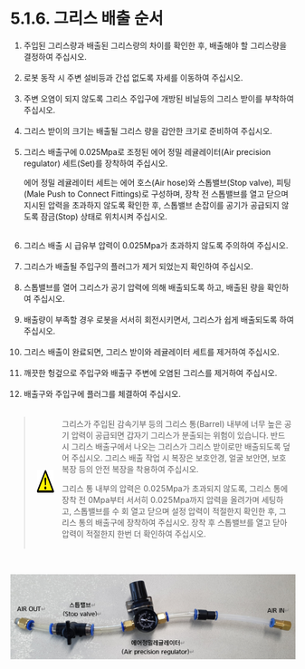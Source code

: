 ﻿# 5.1.6. 그리스 배출 순서

<ol style="list-style-type:decimal" start="1">
		<li>
            주입된 그리스량과 배출된 그리스량의 차이를 확인한 후, 배출해야 할 그리스량을 결정하여 주십시오.
        </li><br>			
		<li>
            로봇 동작 시 주변 설비등과 간섭 없도록 자세를 이동하여 주십시오. 
        </li><br>	  
        <li>
        	주변 오염이 되지 않도록 그리스 주입구에 개방된 비닐등의 그리스 받이를 부착하여 주십시오. 
        </li><br>	
        <li>
            그리스 받이의 크기는 배출될 그리스 량을 감안한 크기로 준비하여 주십시오.
        </li><br>	 
        <li>
            그리스 배출구에 0.025Mpa로 조정된 에어 정밀 레귤레이터(Air precision regulator) 세트(Set)를 장착하여 주십시오.<p>
            에어 정밀 레귤레이터 세트는 에어 호스(Air hose)와 스톱밸브(Stop valve), 피팅(Male Push to Connect Fittings)로 구성하며, 장착 전 스톱밸브를 열고 닫으며 지시된 압력을 초과하지 않도록 확인한 후, 스톱밸브 손잡이를 공기가 공급되지 않도록 잠금(Stop) 상태로 위치시켜 주십시오.
         </li><br>	 
        <li>
            그리스 배출 시 급유부 압력이 0.025Mpa가 초과하지 않도록 주의하여 주십시오.
        </li><br>	      
        <li>
            그리스가 배출될 주입구의 플러그가 제거 되었는지 확인하여 주십시오.
        </li><br>	 
        <li>
            스톱밸브를 열어 그리스가 공기 압력에 의해 배출되도록 하고, 배출된 량을 확인하여 주십시오.
        </li><br>	
        <li>
            배출량이 부족할 경우 로봇을 서서히 회전시키면서, 그리스가 쉽게 배출되도록 하여 주십시오. 
        </li><br>	
        <li>
            그리스 배출이 완료되면, 그리스 받이와 레귤레이터 세트를 제거하여 주십시오.
        </li><br>	
        <li>
            깨끗한 헝겊으로 주입구와 배출구 주변에 오염된 그리스를 제거하여 주십시오.
        </li><br>
        <li>
            배출구와 주입구에 플러그를 체결하여 주십시오.
        </li><br>	
</ol>


<blockquote>
<table border="0">
<thead>
  <tr>
    <td> <img src="../../_assets/주의표시.png" width = 160 height = 40> </td>
    <td colspan="4">그리스가 주입된 감속기부 등의 그리스 통(Barrel) 내부에 너무 높은 공기 압력이 공급되면 갑자기 그리스가 분출되는 위험이 있습니다. 반드시 그리스 배출구에서 나오는 그리스가 그리스 받이로만 배출되도록 덮어 주십시오. 그리스 배출 작업 시 복장은 보호안경, 얼굴 보안면, 보호복장 등의 안전 복장을 착용하여 주십시오.

그리스 통 내부의 압력은 0.025Mpa가 초과되지 않도록, 그리스 통에 장착 전  0Mpa부터 서서히 0.025Mpa까지 압력을 올려가며 세팅하고, 스톱밸브를 수 회 열고 닫으며 설정 압력이 적절한지 확인한 후, 그리스 통의 배출구에 장착하여 주십시오. 장착 후 스톱밸브를 열고 닫아 압력이 적절한지 한번 더 확인하여 주십시오.
</td>
  </tr>
</thead>
</table>  
</blockquote>
<br>

![](../../_assets/그림_5.1.8_그리스_배출_순서.png  )

